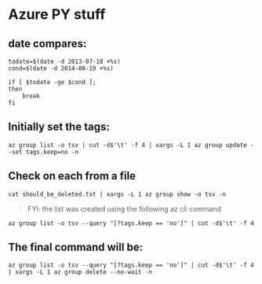 # Azure PY stuff



## date compares:
```
todate=$(date -d 2013-07-18 +%s)
cond=$(date -d 2014-08-19 +%s)

if [ $todate -ge $cond ];
then
    break
fi 
```

## Initially set the tags:
```
az group list -o tsv | cut -d$'\t' -f 4 | xargs -L 1 az group update --set tags.keep=no -n
```

## Check on each from a file
```
cat should_be_deleted.txt | xargs -L 1 az group show -o tsv -n
```

> FYI: the list was created using the following az cli command
```
az group list -o tsv --query "[?tags.keep == 'no']" | cut -d$'\t' -f 4
```

## The final command will be:
```
az group list -o tsv --query "[?tags.keep == 'no']" | cut -d$'\t' -f 4 | xargs -L 1 az group delete --no-wait -n
```

